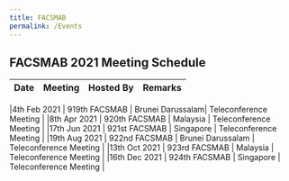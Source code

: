 ```yaml
---
title: FACSMAB
permalink: /Events
---
```

## **FACSMAB 2021 Meeting Schedule**

| Date| Meeting| Hosted By | Remarks |
| ------------ | ------------- | ------------- | ------------- |

|4th Feb 2021 | 919th FACSMAB | Brunei Darussalam| Teleconference Meeting |
|8th Apr 2021 | 920th FACSMAB | Malaysia | Teleconference Meeting |
|17th Jun 2021 | 921st FACSMAB | Singapore | Teleconference Meeting |
|19th Aug 2021 | 922nd FACSMAB | Brunei Darussalam | Teleconference Meeting |
|13th Oct 2021 | 923rd FACSMAB | Malaysia | Teleconference Meeting |
|16th Dec 2021 | 924th FACSMAB | Singapore | Teleconference Meeting |